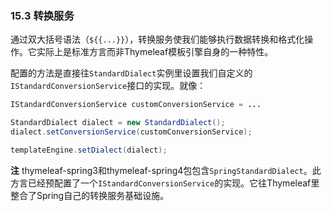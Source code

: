 ### 15.3 转换服务

通过双大括号语法（`${{...}}`），转换服务使我们能够执行数据转换和格式化操作。它实际上是标准方言而非Thymeleaf模板引擎自身的一种特性。

配置的方法是直接往`StandardDialect`实例里设置我们自定义的`IStandardConversionService`接口的实现。就像：
```java
IStandardConversionService customConversionService = ...

StandardDialect dialect = new StandardDialect();
dialect.setConversionService(customConversionService);

templateEngine.setDialect(dialect);
```
**注** thymeleaf-spring3和thymeleaf-spring4包包含`SpringStandardDialect`。此方言已经预配置了一个`IStandardConversionService`的实现。它往Thymeleaf里整合了Spring自己的转换服务基础设施。
